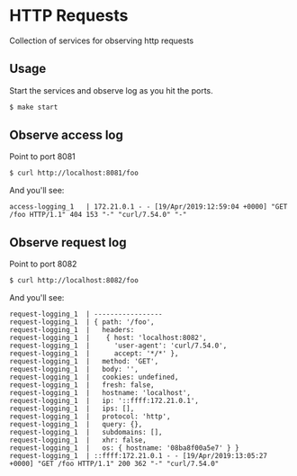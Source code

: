 
# HTTP Requests

Collection of services for observing http requests

## Usage

Start the services and observe log as you hit the ports.

```sh
$ make start
```

## Observe access log

Point to port 8081

```sh
$ curl http://localhost:8081/foo
```

And you'll see:

```
access-logging_1   | 172.21.0.1 - - [19/Apr/2019:12:59:04 +0000] "GET /foo HTTP/1.1" 404 153 "-" "curl/7.54.0" "-"
```

## Observe request log

Point to port 8082

```sh
$ curl http://localhost:8082/foo
```

And you'll see:

```
request-logging_1  | -----------------
request-logging_1  | { path: '/foo',
request-logging_1  |   headers:
request-logging_1  |    { host: 'localhost:8082',
request-logging_1  |      'user-agent': 'curl/7.54.0',
request-logging_1  |      accept: '*/*' },
request-logging_1  |   method: 'GET',
request-logging_1  |   body: '',
request-logging_1  |   cookies: undefined,
request-logging_1  |   fresh: false,
request-logging_1  |   hostname: 'localhost',
request-logging_1  |   ip: '::ffff:172.21.0.1',
request-logging_1  |   ips: [],
request-logging_1  |   protocol: 'http',
request-logging_1  |   query: {},
request-logging_1  |   subdomains: [],
request-logging_1  |   xhr: false,
request-logging_1  |   os: { hostname: '08ba8f00a5e7' } }
request-logging_1  | ::ffff:172.21.0.1 - - [19/Apr/2019:13:05:27 +0000] "GET /foo HTTP/1.1" 200 362 "-" "curl/7.54.0"
```
